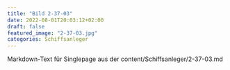 ```yaml
---
title: "Bild 2-37-03"
date: 2022-08-01T20:03:12+02:00
draft: false
featured_image: "2-37-03.jpg"
categories: Schiffsanleger
---
```



Markdown-Text für Singlepage aus der content/Schiffsanleger/2-37-03.md